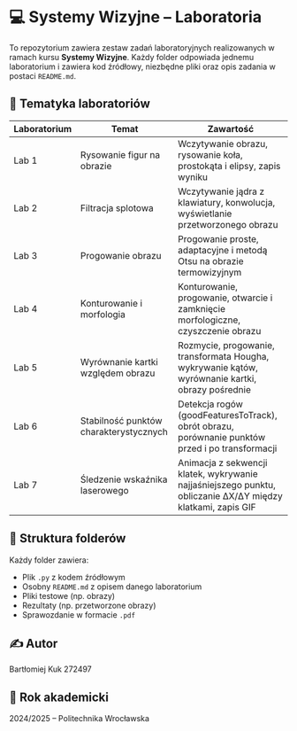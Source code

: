 # 💻 Systemy Wizyjne – Laboratoria

To repozytorium zawiera zestaw zadań laboratoryjnych realizowanych w ramach kursu **Systemy Wizyjne**. Każdy folder odpowiada jednemu laboratorium i zawiera kod źródłowy, niezbędne pliki oraz opis zadania w postaci `README.md`.

## 🧠 Tematyka laboratoriów

| Laboratorium | Temat                                 | Zawartość                                                                                         |
|--------------|----------------------------------------|---------------------------------------------------------------------------------------------------|
| Lab 1        | Rysowanie figur na obrazie             | Wczytywanie obrazu, rysowanie koła, prostokąta i elipsy, zapis wyniku                            |
| Lab 2        | Filtracja splotowa                     | Wczytywanie jądra z klawiatury, konwolucja, wyświetlanie przetworzonego obrazu                   |
| Lab 3        | Progowanie obrazu                      | Progowanie proste, adaptacyjne i metodą Otsu na obrazie termowizyjnym                            |
| Lab 4        | Konturowanie i morfologia              | Konturowanie, progowanie, otwarcie i zamknięcie morfologiczne, czyszczenie obrazu                |
| Lab 5        | Wyrównanie kartki względem obrazu      | Rozmycie, progowanie, transformata Hougha, wykrywanie kątów, wyrównanie kartki, obrazy pośrednie |
| Lab 6        | Stabilność punktów charakterystycznych | Detekcja rogów (goodFeaturesToTrack), obrót obrazu, porównanie punktów przed i po transformacji  |
| Lab 7        | Śledzenie wskaźnika laserowego         | Animacja z sekwencji klatek, wykrywanie najjaśniejszego punktu, obliczanie ΔX/ΔY między klatkami, zapis GIF |

## 📂 Struktura folderów

Każdy folder zawiera:
- Plik `.py` z kodem źródłowym
- Osobny `README.md` z opisem danego laboratorium
- Pliki testowe (np. obrazy)
- Rezultaty (np. przetworzone obrazy)
- Sprawozdanie w formacie `.pdf`

## ✍️ Autor
Bartłomiej Kuk 272497

## 📅 Rok akademicki
2024/2025 – Politechnika Wrocławska
